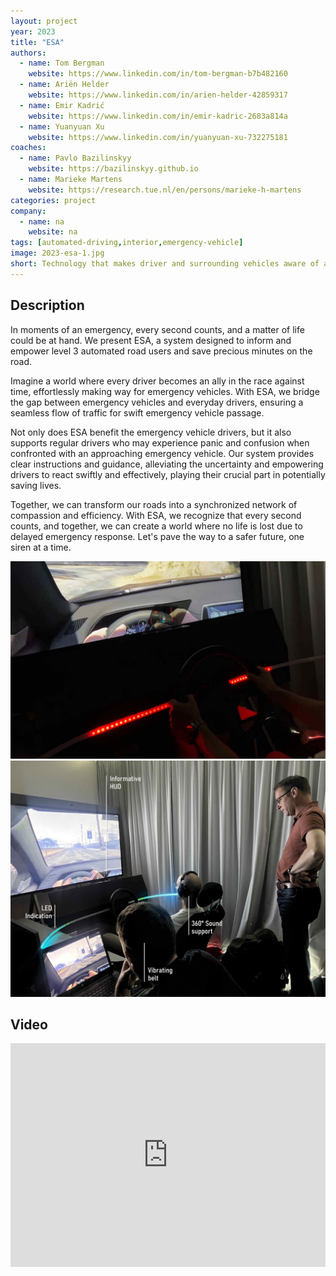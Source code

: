 ```yaml
---
layout: project
year: 2023
title: "ESA"
authors:
  - name: Tom Bergman
    website: https://www.linkedin.com/in/tom-bergman-b7b482160
  - name: Ariën Helder
    website: https://www.linkedin.com/in/arien-helder-42859317
  - name: Emir Kadrić
    website: https://www.linkedin.com/in/emir-kadric-2683a814a
  - name: Yuanyuan Xu
    website: https://www.linkedin.com/in/yuanyuan-xu-732275181
coaches:
  - name: Pavlo Bazilinskyy
    website: https://bazilinskyy.github.io
  - name: Marieke Martens
    website: https://research.tue.nl/en/persons/marieke-h-martens
categories: project
company:
  - name: na
    website: na
tags: [automated-driving,interior,emergency-vehicle]
image: 2023-esa-1.jpg
short: Technology that makes driver and surrounding vehicles aware of an emergency vehicle nearby and informs on the best way to act using iHMI. 
---
```


## Description
In moments of an emergency, every second counts, and a matter of life could be at hand. We present ESA, a system designed to inform and empower level 3 automated road users and save precious minutes on the road.

Imagine a world where every driver becomes an ally in the race against time, effortlessly making way for emergency vehicles. With ESA, we bridge the gap between emergency vehicles and everyday drivers, ensuring a seamless flow of traffic for swift emergency vehicle passage.

Not only does ESA benefit the emergency vehicle drivers, but it also supports regular drivers who may experience panic and confusion when confronted with an approaching emergency vehicle. Our system provides clear instructions and guidance, alleviating the uncertainty and empowering drivers to react swiftly and effectively, playing their crucial part in potentially saving lives.

Together, we can transform our roads into a synchronized network of compassion and efficiency. With ESA, we recognize that every second counts, and together, we can create a world where no life is lost due to delayed emergency response. Let's pave the way to a safer future, one siren at a time.

<div class="project-image">
  <img src="/assets/img/2023-esa-2.jpg">
</div>
<div class="project-image">
  <img src="/assets/img/2023-esa-3.jpg">
</div>

## Video
<iframe style="display:inline-block; border:0px solid #FFF; width: 100%; height: 358px" src="https://www.youtube.com/embed/blTexiNgegU?playlist=blTexiNgegU&loop=1&autoplay=1&mute=1" frameborder="0" allowfullscreen></iframe>